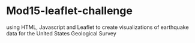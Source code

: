 # Mod15-leaflet-challenge
using HTML, Javascript and Leaflet to create visualizations of earthquake data for the United States Geological Survey
